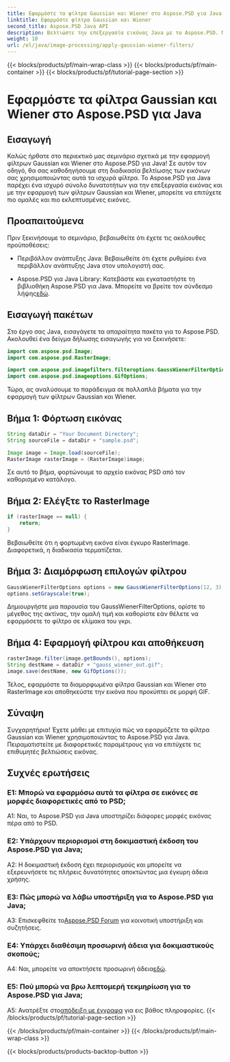 ```yaml
---
title: Εφαρμόστε τα φίλτρα Gaussian και Wiener στο Aspose.PSD για Java
linktitle: Εφαρμόστε φίλτρα Gaussian και Wiener
second_title: Aspose.PSD Java API
description: Βελτιώστε την επεξεργασία εικόνας Java με το Aspose.PSD. Μάθετε να εφαρμόζετε τα φίλτρα Gaussian και Wiener βήμα προς βήμα για εντυπωσιακά οπτικά αποτελέσματα.
weight: 10
url: /el/java/image-processing/apply-gaussian-wiener-filters/
---
```


{{< blocks/products/pf/main-wrap-class >}}
{{< blocks/products/pf/main-container >}}
{{< blocks/products/pf/tutorial-page-section >}}

# Εφαρμόστε τα φίλτρα Gaussian και Wiener στο Aspose.PSD για Java

## Εισαγωγή

Καλώς ήρθατε στο περιεκτικό μας σεμινάριο σχετικά με την εφαρμογή φίλτρων Gaussian και Wiener στο Aspose.PSD για Java! Σε αυτόν τον οδηγό, θα σας καθοδηγήσουμε στη διαδικασία βελτίωσης των εικόνων σας χρησιμοποιώντας αυτά τα ισχυρά φίλτρα. Το Aspose.PSD για Java παρέχει ένα ισχυρό σύνολο δυνατοτήτων για την επεξεργασία εικόνας και με την εφαρμογή των φίλτρων Gaussian και Wiener, μπορείτε να επιτύχετε πιο ομαλές και πιο εκλεπτυσμένες εικόνες.

## Προαπαιτούμενα

Πριν ξεκινήσουμε το σεμινάριο, βεβαιωθείτε ότι έχετε τις ακόλουθες προϋποθέσεις:

- Περιβάλλον ανάπτυξης Java: Βεβαιωθείτε ότι έχετε ρυθμίσει ένα περιβάλλον ανάπτυξης Java στον υπολογιστή σας.

- Aspose.PSD για Java Library: Κατεβάστε και εγκαταστήστε τη βιβλιοθήκη Aspose.PSD για Java. Μπορείτε να βρείτε τον σύνδεσμο λήψης[εδώ](https://releases.aspose.com/psd/java/).

## Εισαγωγή πακέτων

Στο έργο σας Java, εισαγάγετε τα απαραίτητα πακέτα για το Aspose.PSD. Ακολουθεί ένα δείγμα δήλωσης εισαγωγής για να ξεκινήσετε:

```java
import com.aspose.psd.Image;
import com.aspose.psd.RasterImage;

import com.aspose.psd.imagefilters.filteroptions.GaussWienerFilterOptions;
import com.aspose.psd.imageoptions.GifOptions;
```

Τώρα, ας αναλύσουμε το παράδειγμα σε πολλαπλά βήματα για την εφαρμογή των φίλτρων Gaussian και Wiener.

## Βήμα 1: Φόρτωση εικόνας

```java
String dataDir = "Your Document Directory";
String sourceFile = dataDir + "sample.psd";

Image image = Image.load(sourceFile);
RasterImage rasterImage = (RasterImage)image;
```

Σε αυτό το βήμα, φορτώνουμε το αρχείο εικόνας PSD από τον καθορισμένο κατάλογο.

## Βήμα 2: Ελέγξτε το RasterImage

```java
if (rasterImage == null) {
    return;
}
```

Βεβαιωθείτε ότι η φορτωμένη εικόνα είναι έγκυρο RasterImage. Διαφορετικά, η διαδικασία τερματίζεται.

## Βήμα 3: Διαμόρφωση επιλογών φίλτρου

```java
GaussWienerFilterOptions options = new GaussWienerFilterOptions(12, 3);
options.setGrayscale(true);
```

Δημιουργήστε μια παρουσία του GaussWienerFilterOptions, ορίστε το μέγεθος της ακτίνας, την ομαλή τιμή και καθορίστε εάν θέλετε να εφαρμόσετε το φίλτρο σε κλίμακα του γκρι.

## Βήμα 4: Εφαρμογή φίλτρου και αποθήκευση

```java
rasterImage.filter(image.getBounds(), options);
String destName = dataDir + "gauss_wiener_out.gif";
image.save(destName, new GifOptions());
```

Τέλος, εφαρμόστε τα διαμορφωμένα φίλτρα Gaussian και Wiener στο RasterImage και αποθηκεύστε την εικόνα που προκύπτει σε μορφή GIF.

## Σύναψη

Συγχαρητήρια! Έχετε μάθει με επιτυχία πώς να εφαρμόζετε τα φίλτρα Gaussian και Wiener χρησιμοποιώντας το Aspose.PSD για Java. Πειραματιστείτε με διαφορετικές παραμέτρους για να επιτύχετε τις επιθυμητές βελτιώσεις εικόνας.

## Συχνές ερωτήσεις

### Ε1: Μπορώ να εφαρμόσω αυτά τα φίλτρα σε εικόνες σε μορφές διαφορετικές από το PSD;

A1: Ναι, το Aspose.PSD για Java υποστηρίζει διάφορες μορφές εικόνας πέρα από το PSD.

### Ε2: Υπάρχουν περιορισμοί στη δοκιμαστική έκδοση του Aspose.PSD για Java;

A2: Η δοκιμαστική έκδοση έχει περιορισμούς και μπορείτε να εξερευνήσετε τις πλήρεις δυνατότητες αποκτώντας μια έγκυρη άδεια χρήσης.

### Ε3: Πώς μπορώ να λάβω υποστήριξη για το Aspose.PSD για Java;

 A3: Επισκεφθείτε το[Aspose.PSD Forum](https://forum.aspose.com/c/psd/34) για κοινοτική υποστήριξη και συζητήσεις.

### Ε4: Υπάρχει διαθέσιμη προσωρινή άδεια για δοκιμαστικούς σκοπούς;

 A4: Ναι, μπορείτε να αποκτήσετε προσωρινή άδεια[εδώ](https://purchase.aspose.com/temporary-license/).

### Ε5: Πού μπορώ να βρω λεπτομερή τεκμηρίωση για το Aspose.PSD για Java;

 A5: Ανατρέξτε στο[απόδειξη με έγγραφα](https://reference.aspose.com/psd/java/) για εις βάθος πληροφορίες.
{{< /blocks/products/pf/tutorial-page-section >}}

{{< /blocks/products/pf/main-container >}}
{{< /blocks/products/pf/main-wrap-class >}}

{{< blocks/products/products-backtop-button >}}
